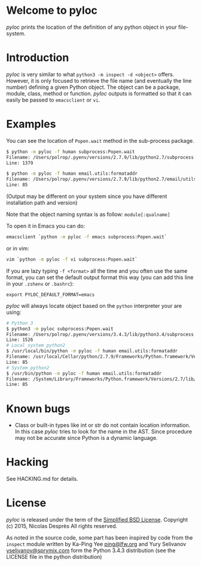 # Welcome to pyloc

_pyloc_ prints the location of the definition of any python object in
your file-system.

# Introduction

_pyloc_ is very similar to what `python3 -m inspect -d <object>`
offers. However, it is only focused to retrieve the file name (and
eventually the line number) defining a given Python object. The object
can be a package, module, class, method or function. _pyloc_ outputs
is formatted so that it can easily be passed to `emacsclient` or `vi`.

# Examples

You can see the location of `Popen.wait` method in the sub-process package.

```sh
$ python -m pyloc -f human subprocess:Popen.wait
Filename: /Users/polrop/.pyenv/versions/2.7.9/lib/python2.7/subprocess.py
Line: 1379

$ python -m pyloc -f human email.utils:formataddr
Filename: /Users/polrop/.pyenv/versions/2.7.9/lib/python2.7/email/utils.py
Line: 85
```

(Output may be different on your system since you have different
installation path and version)

Note that the object naming syntax is as follow: `module[:qualname]`

To open it in Emacs you can do:

```sh
emacsclient `python -m pyloc -f emacs subprocess:Popen.wait`
```

or in vim:

```sh
vim `python -m pyloc -f vi subprocess:Popen.wait`
```

If you are lazy typing `-f <format>` all the time and you often use
the same format, you can set the default output format this way (you
can add this line in your `.zshenv` or `.bashrc`):

```
export PYLOC_DEFAULT_FORMAT=emacs
```

_pyloc_ will always locate object based on the `python` interpreter
your are using:

```sh
# Python 3
$ python3 -m pyloc subprocess:Popen.wait
Filename: /Users/polrop/.pyenv/versions/3.4.3/lib/python3.4/subprocess.py
Line: 1526
# Local system python2
$ /usr/local/bin/python -m pyloc -f human email.utils:formataddr
Filename: /usr/local/Cellar/python/2.7.9/Frameworks/Python.framework/Versions/2.7/lib/python2.7/email/utils.py
Line: 85
# System python2
$ /usr/bin/python -m pyloc -f human email.utils:formataddr
Filename: /System/Library/Frameworks/Python.framework/Versions/2.7/lib/python2.7/email/utils.py
Line: 85
```

# Known bugs

* Class or built-in types like int or str do not contain location
information. In this case _pyloc_ tries to look for the name in the
AST. Since procedure may not be accurate since Python is a dynamic language.

# Hacking

See HACKING.md for details.

# License

_pyloc_ is released under the term of the
[Simplified BSD License](http://choosealicense.com/licenses/bsd-2-clause).
Copyright (c) 2015, Nicolas Desprès
All rights reserved.

As noted in the source code, some part has been inspired by code from
the `inspect` module written by Ka-Ping Yee <ping@lfw.org> and
Yury Selivanov <yselivanov@sprymix.com> form the Python 3.4.3
distribution (see the LICENSE file in the python distribution)
